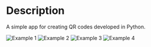 Description
===========

A simple app for creating QR codes developed in Python.

![Example 1](https://raw.githubusercontent.com/Crusader93/Simple_QR_Code/master/examples/1.jpg)
![Example 2](https://raw.githubusercontent.com/Crusader93/Simple_QR_Code/master/examples/2.jpg)
![Example 3](https://raw.githubusercontent.com/Crusader93/Simple_QR_Code/master/examples/4.jpg)
![Example 4](https://raw.githubusercontent.com/Crusader93/Simple_QR_Code/master/examples/3.jpg)
